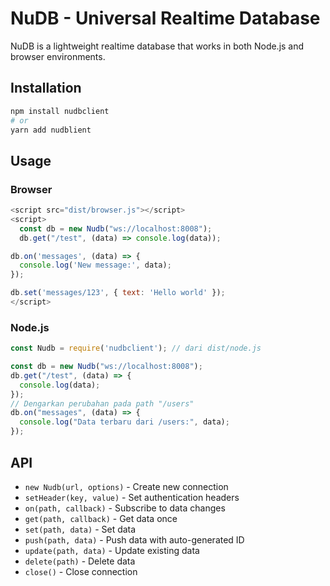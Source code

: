 # NuDB - Universal Realtime Database

NuDB is a lightweight realtime database that works in both Node.js and browser environments.

## Installation

```bash
npm install nudbclient
# or
yarn add nudblient
```

## Usage

### Browser
```javascript
<script src="dist/browser.js"></script>
<script>
  const db = new Nudb("ws://localhost:8008");
  db.get("/test", (data) => console.log(data));

db.on('messages', (data) => {
  console.log('New message:', data);
});

db.set('messages/123', { text: 'Hello world' });
</script>
```

### Node.js
```javascript
const Nudb = require('nudbclient'); // dari dist/node.js

const db = new Nudb("ws://localhost:8008");
db.get("/test", (data) => {
  console.log(data);
});
// Dengarkan perubahan pada path "/users"
db.on("messages", (data) => {
  console.log("Data terbaru dari /users:", data);
});
```

## API

- `new Nudb(url, options)` - Create new connection
- `setHeader(key, value)` - Set authentication headers
- `on(path, callback)` - Subscribe to data changes
- `get(path, callback)` - Get data once
- `set(path, data)` - Set data
- `push(path, data)` - Push data with auto-generated ID
- `update(path, data)` - Update existing data
- `delete(path)` - Delete data
- `close()` - Close connection